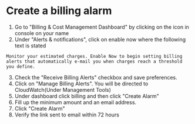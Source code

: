# Create a billing alarm

1. Go to "Billing & Cost Management Dashboard" by clicking on the icon in console on your name
2. Under "Alerts & notifications", click on enable now where the following text is stated
```
Monitor your estimated charges. Enable Now to begin setting billing alerts that automatically e-mail you when charges reach a threshold you define.
```
3. Check the "Receive Billing Alerts" checkbox and save preferences.
4. Click on "Manage Billing Alerts". You will be directed to CloudWatch(Under Management Tools)
5. Under dashboard click billing and then click "Create Alarm"
6. Fill up the minimum amount and an email address.
7. Click "Create Alarm"
8. Verify the link sent to email within 72 hours
